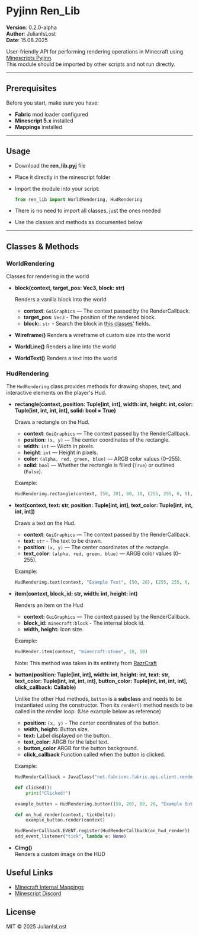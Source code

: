# Pyjinn Ren_Lib

**Version**: 0.2.0-alpha\
**Author**: JulianIsLost\
**Date**: 15.08.2025

User-friendly API for performing rendering operations in Minecraft using [Minescripts Pyjinn](https://minescript.net/pyjinn/).  
This module should be imported by other scripts and not run directly.

---

## Prerequisites

Before you start, make sure you have:

- **Fabric** mod loader configured
- **Minescript 5.x** installed
- **Mappings** installed

---

## Usage

- Download the **ren_lib.pyj** file
- Place it directly in the minescript folder
- Import the module into your script:
  
  ```python
  from ren_lib import WorldRendering, HudRendering
  ```
- There is no need to import all classes, just the ones needed
- Use the classes and methods as documented below

---

## Classes & Methods

###  WorldRendering

Classes for rendering in the world

- **block(context, target_pos: Vec3, block: str)**
  
  Renders a vanilla block into the world

  - **context**: `GuiGraphics` — The context passed by the RenderCallback.
  - **target_pos**: `Vec3` - The position of the rendered block.
  - **block:**: `str` - Search the block in [this classes’](https://mappings.dev/1.21.8/net/minecraft/world/level/block/Blocks.html) fields.
  
- **Wireframe()**
  Renders a wireframe of custom size into the world
  
- **WorldLine()**
  Renders a line into the world

- **WorldText()**
  Renders a text into the world

### HudRendering

The `HudRendering` class provides methods for drawing shapes, text, and interactive elements on the player's Hud.


- **rectangle(context, position: Tuple[int, int], width: int, height: int, color: Tuple[int, int, int, int], solid: bool = True)**

   Draws a rectangle on the Hud.

   - **context**: `GuiGraphics` — The context passed by the RenderCallback.
   - **position**: `(x, y)` — The center coordinates of the rectangle.
   - **width**: `int` — Width in pixels.
   - **height**: `int` — Height in pixels.
   - **color**: `(alpha, red, green, blue)` — ARGB color values (0–255).
   - **solid**: `bool` — Whether the rectangle is filled (`True`) or outlined (`False`).

   Example:
   ```python
   HudRendering.rectangle(context, (50, 20), 80, 10, (255, 255, 0, 0), True)
   ```
   
- **text(context, text: str, position: Tuple[int, int], text_color: Tuple[int, int, int, int])**
  
   Draws a text on the Hud.
  
   - **context**: `GuiGraphics` — The context passed by the RenderCallback.
   - **text**: `str` - The text to be drawn.
   - **position**: `(x, y)` — The center coordinates of the rectangle.
   - **text_color**: `(alpha, red, green, blue)` — ARGB color values (0–255).

   Example:
   ```python
   HudRendering.text(context, "Example Text", (50, 20), (255, 255, 0, 0))
   ```
  
- **item(context, block_id: str, width: int, height: int)**

  Renders an item on the Hud

  - **context:** `GuiGraphics` — The context passed by the RenderCallback.
  - **block_id:** `minecraft:block` - The internal block id.
  - **width, height:** Icon size.

  Example:
  ```python
  HudRender.item(context, "minecraft:stone", 10, 10)
  ```
  
  Note:
   This method was taken in its entirety from [RazrCraft](https://github.com/R4z0rX)

- **button(position: Tuple[int, int], width: int, height: int, text: str, text_color: Tuple[int, int, int, int], button_color: Tuple[int, int, int, int], click_callback: Callable)**

  Unlike the other Hud methods, `button` is a **subclass** and needs to be instantiated using the constructor. Then its `render()` method needs to be called in the render loop. (Use example below as reference)
   - **position:** `(x, y)` - The center coordinates of the button.
   - **width, height:** Button size.
   - **text:** Label displayed on the button.
   - **text_color:** ARGB for the label text.
   - **button_color** ARGB for the button bsckground.
   - **click_callback** Function called when the button is clicked.
 
   Example:
   ```python
   HudRenderCallback = JavaClass("net.fabricmc.fabric.api.client.rendering.v1.HudRenderCallback") # type: ignore
   
   def clicked():
       print("Clicked!")

   example_button = HudRendering.button((50, 20), 80, 20, "Example Button", (255, 0, 0, 0), (204, 0, 138, 255), clicked)

   def on_hud_render(context, tickDelta):
       example_button.render(context)

   HudRenderCallback.EVENT.register(HudRenderCallback(on_hud_render))
   add_event_listener("tick", lambda e: None)
   ```
  
- **Cimg()**\
  Renders a custom image on the HUD

## Useful Links

- [Minecraft Internal Mappings](https://mappings.dev) 
- [Minescript Discord](https://discord.gg/NjcyvrHTze)

## License

MIT © 2025 JulianIsLost
